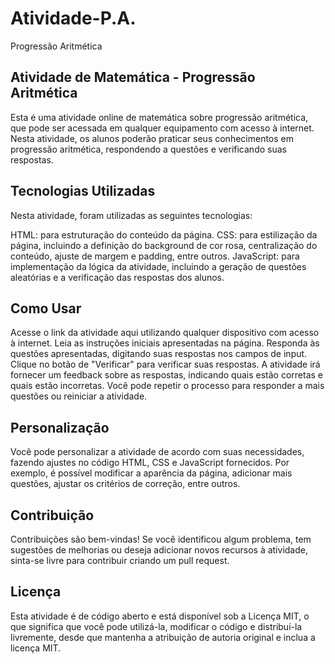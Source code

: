 # Atividade-P.A.
Progressão Aritmética
## Atividade de Matemática - Progressão Aritmética
Esta é uma atividade online de matemática sobre progressão aritmética, que pode ser acessada em qualquer equipamento com acesso à internet. Nesta atividade, os alunos poderão praticar seus conhecimentos em progressão aritmética, respondendo a questões e verificando suas respostas.

## Tecnologias Utilizadas
Nesta atividade, foram utilizadas as seguintes tecnologias:

HTML: para estruturação do conteúdo da página.
CSS: para estilização da página, incluindo a definição do background de cor rosa, centralização do conteúdo, ajuste de margem e padding, entre outros.
JavaScript: para implementação da lógica da atividade, incluindo a geração de questões aleatórias e a verificação das respostas dos alunos.
## Como Usar
Acesse o link da atividade aqui utilizando qualquer dispositivo com acesso à internet.
Leia as instruções iniciais apresentadas na página.
Responda às questões apresentadas, digitando suas respostas nos campos de input.
Clique no botão de "Verificar" para verificar suas respostas.
A atividade irá fornecer um feedback sobre as respostas, indicando quais estão corretas e quais estão incorretas.
Você pode repetir o processo para responder a mais questões ou reiniciar a atividade.
## Personalização
Você pode personalizar a atividade de acordo com suas necessidades, fazendo ajustes no código HTML, CSS e JavaScript fornecidos. Por exemplo, é possível modificar a aparência da página, adicionar mais questões, ajustar os critérios de correção, entre outros.

## Contribuição
Contribuições são bem-vindas! Se você identificou algum problema, tem sugestões de melhorias ou deseja adicionar novos recursos à atividade, sinta-se livre para contribuir criando um pull request.

## Licença
Esta atividade é de código aberto e está disponível sob a Licença MIT, o que significa que você pode utilizá-la, modificar o código e distribuí-la livremente, desde que mantenha a atribuição de autoria original e inclua a licença MIT.
